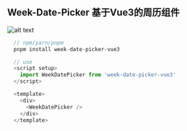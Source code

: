 ## Week-Date-Picker 基于Vue3的周历组件

![alt text](/public/x.png)


```js
  // npm/yarn/pnpm
  pnpm install week-date-picker-vue3

  // use
  <script setup>
    import WeekDatePicker from 'week-date-picker-vue3'
  </script>

  <template>
    <div>
      <WeekDatePicker />
    </div>
  </template>
```
